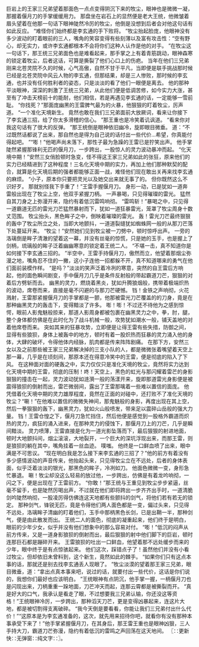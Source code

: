 巨岩上的王家三兄弟望着那面色一点点变得阴沉下来的牧尘，眼神也是微微一凝，那握着偃月刀的手掌缓缓用力。
那盘坐在岩石上的显然便是老大王统，他微皱着眉头望着在他那一句话下眼神陡然冷厉的牧尘，他倒是没想到后者会对他这句话有如此反应。
“难怪你们始终都是李玄通的手下败将。
”牧尘抬起脸庞，他眼神没有多少波动的盯着眼前的三人，嘴角的笑容变得有些刻薄以及富有攻击性：“空有野心，却无实力，或许李玄通都根本不会将你们这种人认作是他的对手。
”在牧尘这一句话下，那王统三兄弟面色也是难看起来，那手掌之上有着青筋跳动，眼神森寒的锁定着牧尘，后者这话，可算是撕裂了他们心口上的伤疤。
当年在他们三兄弟刚来北苍灵院不久的时候，心气高傲，自然不甘于平凡，当即便是联手挑战那时候已经是北苍灵院中风云人物的李玄通，但那结果，却是三人惨败，那时候的李玄通，也并没有任何胜利者的姿态，只是淡淡的看了他们一眼便是离去。
他的那种平淡眼神，深深的刺激了王统三兄弟，从此他们便是低调苦修，如今实力大涨，甚至有了冲击天榜前十的能耐，他们相信，若是再遇见李玄通的话，一定能够一雪前耻。
“你找死？”那面庞幽黑的王雷脾气最为的火暴，他狠狠的盯着牧尘，厉声道。
“一个准化天境新生。
竟然也敢在我们三兄弟面前大放厥词，看来让你接下了李玄通三招，给了你太多滑稽的信心。
”那王重也是冷笑着讥讽道。
“看来你对我这句话有了很大的反弹。
”那王统倒是眼神依旧幽冷，旋即眼目微垂。
道：“不过既然话都说了出来，那自然也是得为自己说的话付出一些代价...希望，你真能付得起吧。
”“嘭！”他喝声尚未落下，那性子最为急躁的王雷已是狞笑出声。
他手掌陡然紧握那锋利无匹的偃月刀，一步跨出，一股惊人的灵力波动暴冲而起。
“化天境中期！”安然三女俏脸顿时急变，怪不得这王家三兄弟如此的张狂，原来他们的实力已经精进到了这种程度！三名化天境中期的实力，再加上他们那种默契的配合，就算是化天境后期的强者都能够正面一战，难怪他们现在敢出关再来找李玄通的麻烦。
“小子，原本你只要把灵光以及她交出来就无事了的。
但你既然这么不识好歹。
那就别怪我下手重了！”王雷手握偃月刀。
身形一动，已是犹如一道奔雷般出现在了牧尘上空，他双手紧握刀柄。
一声暴喝，只见得璀璨的雷光。
猛然自其刀身之上弥漫开来，隐约有着低沉雷鸣响彻。
“雷鸣斩！”暴喝之中，只见得一道霸道无匹的雷光刀芒猛然暴射而下，犹如一道狂暴雷光，笼罩了牧尘周身十数丈范围。
牧尘抬头，黑色眸子之中，倒映着璀璨的雷光。
轰！雷光刀芒最终狠狠的轰中了牧尘所立之处，当即大地颤抖，一道道裂缝犹如蜘蛛网一般的从那刀芒落下处蔓延开来。
“牧尘！”安然她们见到牧尘被一刀劈中，顿时惊呼出声。
一旁的洛璃倒是眸子清澈的望着这一幕，并没有丝毫的惊慌，只是她的玉手，也是握上了剑柄，琉璃般的眸子泛着幽幽寒意的锁定着王统二人。
“不堪一击，真不知道你是如何接下李玄通三招的。
”半空中，王雷手持偃月刀，傲然而立，他望着那烟尘弥漫之地，嘴角忍不住的一撇，这小子连他一招都躲不开，真不知道哪来的勇气在他们面前装模作样。
“是吗？”淡淡的笑声泛着冷冽的寒意，突然的自王雷后方响起，他的面色瞬间剧变，手中偃月刀几乎是条件反射般的带起霸道刀芒，狠狠的对着后方劈斩而去。
幽黑的灵力，燃烧着黑炎，犹如升腾狼烟般，携带着极端炽热的波动，席卷而来，直接是毫不闪避的与那刀芒硬憾。
铛！金铁之声响彻，火花溅射，王雷那紧握偃月刀的手掌都是一颤，他那被雷光刀芒覆盖的的刀身，竟是在那种幽黑灵力的轰击下，变得黯淡了许多。
嘭！嘭！不过还不待他为之感到惊愕，眼前人影鬼魅般掠来，那道人影周身都被包裹在幽黑灵力之中，拳，肘，腿，整个身体都仿佛是在此时化为了战斗机械一般，攻势犹如潮水一般，铺天盖地的对着他席卷而来。
突如其来的狂暴攻势，立即便是让得王雷有些失措，防御之间，显得有些狼狈，身体上被轰中的地方，顿时有着一股炽热而狂暴的灵力涌入他的身体，大肆的破坏，令得他体内经脉，肌肉都是传来阵阵剧痛。
在那下方，安然三女以及之前那些被王家三兄弟解决掉的三支小队的人，都是微微张着嘴望着天空上那一幕，几乎是在顷刻间，那原本还在得意冷笑中的王雷，便是彻底的陷入了下风。
在这种面对面的硬轰之中，实力仅仅只是准化天境的牧尘，竟然将实力达到化天境中期的王雷，彻底的压制！咚！天空上，黑色的虹光与那闪耀着雷芒的身影狠狠的撞击在一起，灵力波动犹如涟漪一般的荡漾开来，旋即那道雷光身影便是被震得狼狈的倒射而出，雷芒微弱间，露出了王雷那噙着一些难以置信的面庞。
他凭借着化天境中期的灵力雄厚程度，竟然在正面的对碰中，还打败不了准化天境的牧尘？“唰！”在他难以置信的微微失神间，那鬼魅般的身影，再度出现在其上空，然后一拳狠狠的轰下，幽黑灵力，犹如火山般喷发，带来足以震碎山岳般的强大力量。
铛！王雷仓惶之下，偃月刀急忙挡住，然后他便是感觉到一股格外霸道而炽热的灵力，疯狂的涌入进来，在那种灵力的侵蚀下，那偃月刀上的刀芒，几乎是瞬间黯淡。
灵力喷薄，王雷直接是化为一道光影坠落而下，最后狠狠的射进地面，顿时大地颤抖间，烟尘滚滚，大地裂开，一个巨大的深坑浮现出来，而那王雷，则是狼狈的躺在其中，嘴角挂着一丝血迹。
噗嗤。
他终是一口鲜血喷了出来，眼中满是不可思议。
“现在明白我是怎么接下来李玄通的三招了？”他的前方有着没有多少感情波动的声音传来，他抬起头来，只见得牧尘立在不远处，后者的身体表面，似乎泛着淡淡的银光，那黑色的眸子，冷冽如刀。
他面色微微一变，身形急忙暴退。
唰！牧尘却没这么轻易的放过他，一步跨出，仿佛是有着龙吟响彻，一闪之下，便是出现在了王雷前方。
“你敢！”那王统与王重见到牧尘步步紧逼，丝毫不留手，也是陡然厉喝出声，不过就在他们即将跨出一步齐齐出手时，一道清脆剑吟陡然响彻，一股凌厉得仿佛连这天地都有些颤抖的剑气，将他们若有若无的锁定。
那种剑气，锋锐无匹，竟是令得他们两人面色都是一变，偏过头来，只见得不远处，洛璃眸子清幽的盯着他们，玉手中那柄黑色长剑，已是出鞘一半，那种剑气，便是由此散发而出。
王统二人的面色，彻底的凝重起来，他们终于是明白，眼前的少年少女，似乎并没有他们想象中的那么容易对付。
“嘭！”低沉的闷声从前方传来，又是一道身影狼狈的倒射而出，最后狠狠的射中他们脚下的巨岩，顿时连那巨石都是蹦碎开来。
王雷狼狈的吐出一口鲜血，他望着那不远处缓步而来的少年，眼中终于是有点惊骇起来。
他们这次，踩错点子了！虽然他们并没有小看过牧尘，但却依旧未曾料到，这个新生，竟然如此的棘手。
“如果你们只有这点本事的话，那就还是别去找李玄通丢人现眼了。
”牧尘淡漠的望着那王家三兄弟，眼目微垂，道：“拿出点真本事来吧，说过的话，就要付出一些代价，这话是你们说的，我想你们最好也应该明白。
”王统眼神有点阴沉，他手掌一握，一柄偃月刀也是闪现出来，刀柄重重一跺地面，刀芒冲天而起，连那云霄都是被撕裂而开。
“真是好大的口气，我承认是看走了眼，不过想要我三兄弟认输，你还没这等资格！”王统眼神冷厉，一步跨出，那种滔天刀芒，更是变得凶暴起来，连这片大地，都是被切割得支离破碎。
“我今天倒是要看看，你能让我们三兄弟付出什么代价！”“这原本是为李玄通准备的，这次，就先用来招待你吧，就看你有没有那种本事承受下来了！”他手掌紧握偃月刀，在其身后，那王雷王重也是眼神凶狠，三人手持大刀，霸道刀芒弥漫，隐约有着低沉的雷鸣之声回荡在这天地间。
〖∷更新快∷无弹窗∷纯文字∷〗。
